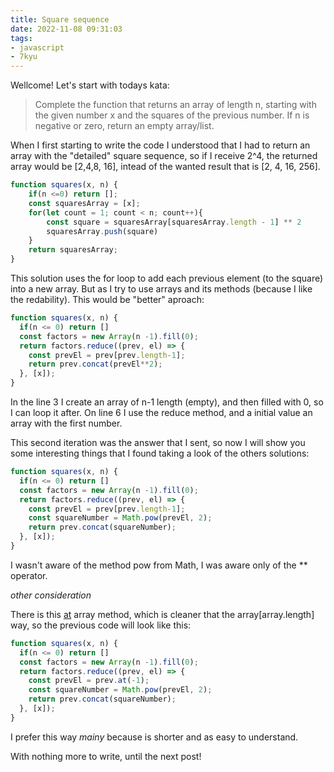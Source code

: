 ```yaml
---
title: Square sequence
date: 2022-11-08 09:31:03
tags:
- javascript
- 7kyu
---
```


Wellcome!
Let's start with todays kata:

>Complete the function that returns an array of length n, starting with the given number x and the squares of the previous number. If n is negative or zero, return an empty array/list.

When I first starting to write the code I understood that I had to return an array with the "detailed" square sequence, so if I receive 2^4, the returned array would be [2,4,8, 16], intead of the wanted result that is [2, 4, 16, 256].

```js First iteration
function squares(x, n) {
    if(n <=0) return [];
    const squaresArray = [x];
    for(let count = 1; count < n; count++){
        const square = squaresArray[squaresArray.length - 1] ** 2
        squaresArray.push(square)
    }
    return squaresArray;
}
```

This solution uses the for loop to add each previous element (to the square) into a new array. But as I try to use arrays and its methods (because I like the redability).
This would be "better" aproach:

```js Second iteration
function squares(x, n) {
  if(n <= 0) return []
  const factors = new Array(n -1).fill(0);
  return factors.reduce((prev, el) => {
    const prevEl = prev[prev.length-1];
    return prev.concat(prevEl**2);
  }, [x]);
}
```

In the line 3 I create an array of n-1 length (empty), and then filled with 0, so I can loop it after.
On line 6 I use the reduce method, and a initial value an array with the first number.

This second iteration was the answer that I sent, so now I will show you some interesting things that I found taking a look of the others solutions:

```js Founeded solution A (not exactly like this)
function squares(x, n) {
  if(n <= 0) return []
  const factors = new Array(n -1).fill(0);
  return factors.reduce((prev, el) => {
    const prevEl = prev[prev.length-1];
    const squareNumber = Math.pow(prevEl, 2);
    return prev.concat(squareNumber);
  }, [x]);
}

```
I wasn't aware of the method pow from Math, I was aware only of the ** operator.

*other consideration*

There is this [at](https://developer.mozilla.org/en-US/docs/Web/JavaScript/Reference/Global_Objects/Array/at) array method, which is cleaner that the array[array.length] way, so the previous code will look like this:

```js Using at method
function squares(x, n) {
  if(n <= 0) return []
  const factors = new Array(n -1).fill(0);
  return factors.reduce((prev, el) => {
    const prevEl = prev.at(-1);
    const squareNumber = Math.pow(prevEl, 2);
    return prev.concat(squareNumber);
  }, [x]);
}

```

I prefer this way *mainy* because is shorter and as easy to understand.

With nothing more to write, until the next post!
